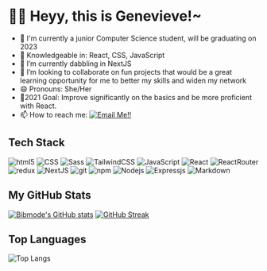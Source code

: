 <h1>👋😁 Heyy, this is Genevieve!~</h1>

- 🎒 I'm currently a junior Computer Science student, will be graduating on 2023
- 👀 Knowledgeable in: React, CSS, JavaScript
- 🌱 I’m currently dabbling in NextJS
- 💞️ I’m looking to collaborate on fun projects that would be a great learning opportunity for me to better my skills and widen my network
- 😄 Pronouns: She/Her
- 💛2021 Goal: Improve significantly on the basics and be more proficient with React.
- 📫 How to reach me: <a href="mailto:vievenavales29@gmail.com">![Email Me!!](https://img.shields.io/badge/Gmail-D14836?style=for-the-badge&logo=gmail&logoColor=white)</a>

## Tech Stack
<p>
  <img alt="html5" src="https://img.shields.io/badge/-HTML5-E34F26?style=flat-square&logo=html5&logoColor=white" />
  <img alt="CSS" src="https://img.shields.io/badge/CSS%20-%231572B6.svg?style=flat-square&logo=css3&logoColor=white" />
  <img alt="Sass" src="https://img.shields.io/badge/-Sass-CC6699?style=flat-square&logo=sass&logoColor=white" />
  <img alt="TailwindCSS" src="https://img.shields.io/badge/Tailwind_CSS-38B2AC?style=for-the-badge&logo=tailwind-css&logoColor=white" />
  <img alt="JavaScript" src="https://img.shields.io/badge/JavaScript%20-%23F7DF1E.svg?style=flat-square&logo=javascript&logoColor=black" />
  <img alt="React" src="https://img.shields.io/badge/-React-45b8d8?style=flat-square&logo=react&logoColor=white" />
  <img alt="ReactRouter" src="https://img.shields.io/badge/React_Router-CA4245?style=for-the-badge&logo=react-router&logoColor=white" />
  <img alt="redux" src="https://img.shields.io/badge/-Redux-764ABC?style=flat-square&logo=redux&logoColor=white" />
  <img alt="NextJS" src="https://img.shields.io/badge/next.js-000000?style=for-the-badge&logo=nextdotjs&logoColor=white" />
  <img alt="git" src="https://img.shields.io/badge/-Git-F05032?style=flat-square&logo=git&logoColor=white" />
  <img alt="npm" src="https://img.shields.io/badge/-NPM-CB3837?style=flat-square&logo=npm&logoColor=white" />
  <img alt="Nodejs" src="https://img.shields.io/badge/-Nodejs-43853d?style=flat-square&logo=Node.js&logoColor=white" />
  <img alt="Expressjs" src="https://img.shields.io/badge/Express.js-000000?style=for-the-badge&logo=express&logoColor=white" />
  <img alt="Markdown" src="https://img.shields.io/badge/Markdown-%23000000.svg?style=flat-square&logo=markdown&logoColor=white" />
</p>

## My GitHub Stats

 [![Bibmode's GitHub stats](https://github-readme-stats.vercel.app/api?username=bibmode)](https://github.com/bibmode/github-readme-stats)
 [![GitHub Streak](https://github-readme-streak-stats.herokuapp.com/?user=bibmode)](https://git.io/streak-stats)

## Top Languages
  
  ![Top Langs](https://github-readme-stats.vercel.app/api/top-langs/?username=DawnMD)

